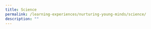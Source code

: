 ```yaml
---
title: Science
permalink: /learning-experiences/nurturing-young-minds/science/
description: ""
---
```

